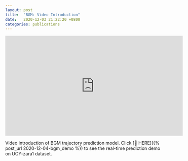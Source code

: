 ```yaml
---
layout: post
title:  "BGM: Video Introduction"
date:   2020-12-03 21:22:20 +0800
categories: publications
---
```


<!--
 * @Author: Conghao Wong
 * @Date: 2020-12-03 21:22:20
 * @LastEditors: Conghao Wong
 * @LastEditTime: 2020-12-07 11:31:07
 * @Description: file content
-->

<div align='center'>
    <iframe width="560" height="315" src="https://www.youtube-nocookie.com/embed/7Cf3beDyb-4" frameborder="0" allow="accelerometer; autoplay; clipboard-write; encrypted-media; gyroscope; picture-in-picture" allowfullscreen></iframe>
</div>

Video introduction of BGM trajectory prediction model.
Click [🔗 HERE]({% post_url 2020-12-04-bgm_demo %}) to see the real-time prediction demo on UCY-zara1 dataset.